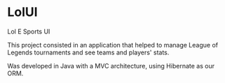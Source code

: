 # LolUI
Lol E Sports UI

This project consisted in an application that helped to manage League of Legends tournaments and see teams and players' stats.

Was developed in Java with a MVC architecture, using Hibernate as our ORM.
